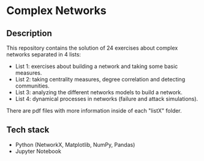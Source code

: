 # Complex Networks

## Description

This repository contains the solution of 24 exercises about complex networks separated in 4 lists:
* List 1: exercises about building a network and taking some basic measures.
* List 2: taking centrality measures, degree correlation and detecting communities.
* List 3: analyzing the different networks models to build a network.
* List 4: dynamical processes in networks (failure and attack simulations).

There are pdf files with more information inside of each "listX" folder.

## Tech stack
* Python (NetworkX, Matplotlib, NumPy, Pandas)
* Jupyter Notebook
